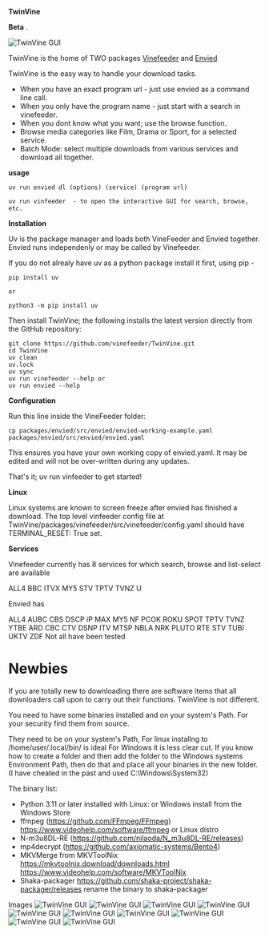 **TwinVine**

**Beta** .

![TwinVine GUI](https://github.com/vinefeeder/TwinVine/blob/main/images/vinefeederA.png)


TwinVine is the home of TWO packages  [Vinefeeder](https://github.com/vinefeeder/TwinVine/blob/main/packages/vinefeeder/src/vinefeeder/README.md)
and [Envied](https://github.com/vinefeeder/TwinVine/blob/main/packages/envied/README.md)

TwinVine is the easy way to handle your download tasks. 
* When you have an exact program url - just use envied as a command line call.
* When you only have the program name - just start with a search in vinefeeder.
* When you dont know what you want; use the browse function.
* Browse media categories like Film, Drama or Sport, for a selected service.
* Batch Mode: select multiple downloads from various services and download all together.
 


**usage**
```
uv run envied dl (options) (service) (program url)

uv run vinfeeder  - to open the interactive GUI for search, browse, etc.
```
**Installation**

Uv is the package manager and loads both VineFeeder and Envied together.  Envied runs independenly or may be called by Vinefeeder.

If you do not alrealy have uv as a python package install it first, using pip -
```
pip install uv

or

python3 -m pip install uv
```

Then install TwinVine; the following installs the latest version directly from the GitHub repository:

```shell
git clone https://github.com/vinefeeder/TwinVine.git
cd TwinVine
uv clean
uv.lock
uv sync
uv run vinefeeder --help or
uv run envied --help
```
**Configuration**

Run this line inside the VineFeeder folder:
```
cp packages/envied/src/envied/envied-working-example.yaml packages/envied/src/envied/envied.yaml 
```
This ensures you have your own working copy of envied.yaml. It may be edited and will not be over-written during any updates.  
  
That's it; uv run vinfeeder to get started!  

**Linux**

Linux systems are known to screen freeze after envied has finished a download.
The top level vinfeeder config file at  TwinVine/packages/vinefeeder/src/vinefeeder/config.yaml should have   TERMINAL_RESET: True   set.

**Services**

Vinefeeder currently has 8 services for which search, browse and list-select are available  
  
  ALL4  BBC  ITVX  MY5  STV  TPTV  TVNZ  U 
  
Envied has   

ALL4  AUBC  CBS  DSCP  iP   MAX   MY5   NF   PCOK   ROKU  SPOT  TPTV  TVNZ  YTBE
ARD   CBC   CTV  DSNP  ITV  MTSP  NBLA  NRK  PLUTO  RTE   STV   TUBI  UKTV  ZDF
Not all have been tested

# Newbies
If you are totally new to downloading there are software items that all downloaders call upon to carry out their functions. TwinVine is not different.

You need to have some binaries installed and on your system's Path.
For your security find them from source.

They need to be on your system's Path, 
For linux installng to  /home/user/.local/bin/   is ideal
For Windows it is less clear cut.
If you know how to create a folder and then add the folder to
the Windows systems Environment Path, then do that and place all your binaries
in the new folder.
(I have cheated in the past and used C:\Windows\System32\)

The binary list:
* Python 3.11 or later installed with Linux: or Windows install from the Windows Store
* ffmpeg (https://github.com/FFmpeg/FFmpeg) https://www.videohelp.com/software/ffmpeg  or Linux distro
* N-m3u8DL-RE (https://github.com/nilaoda/N_m3u8DL-RE/releases)
* mp4decrypt (https://github.com/axiomatic-systems/Bento4)
* MKVMerge from MKVToolNix  https://mkvtoolnix.download/downloads.html  https://www.videohelp.com/software/MKVToolNix
* Shaka-packager  https://github.com/shaka-project/shaka-packager/releases  rename the binary to shaka-packager


Images
    ![TwinVine GUI](https://github.com/vinefeeder/TwinVine/blob/main/images/vinefeeder1.png)
    ![TwinVine GUI](https://github.com/vinefeeder/TwinVine/blob/main/images/vinefeeder2.png)
    ![TwinVine GUI](https://github.com/vinefeeder/TwinVine/blob/main/images/vinefeeder4.png)
    ![TwinVine GUI](https://github.com/vinefeeder/TwinVine/blob/main/images/vinefeeder5.png)
    ![TwinVine GUI](https://github.com/vinefeeder/TwinVine/blob/main/images/vinefeeder6.png)
    ![TwinVine GUI](https://github.com/vinefeeder/TwinVine/blob/main/images/vinefeeder7.png)
    ![TwinVine GUI](https://github.com/vinefeeder/TwinVine/blob/main/images/vinefeeder8.png)
    ![TwinVine GUI](https://github.com/vinefeeder/TwinVine/blob/main/images/vinefeeder9.png)
    ![TwinVine GUI](https://github.com/vinefeeder/TwinVine/blob/main/images/vinefeeder10.png)
    ![TwinVine GUI](https://github.com/vinefeeder/TwinVine/blob/main/images/vinefeeder11.png)
    



